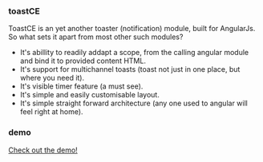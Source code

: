 ### toastCE

ToastCE is an yet another toaster (notification) module, built for AngularJs. 
So what sets it apart from most other such modules? 
- It's abillity to readily addapt a scope, from the calling angular module and bind it to provided content HTML. 
- It's support for multichannel toasts (toast not just in one place, but where you need it). 
- It's visible timer feature (a must see). 
- It's simple and easily customisable layout. 
- It's simple straight forward architecture (any one used to angular will feel right at home). 

### demo 

[Check out the demo!](https://dizzypointed.github.io/toastCE/)
